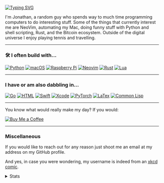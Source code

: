 [![Typing SVG](https://readme-typing-svg.demolab.com?font=Fira+Code&pause=1000&multiline=true&repeat=false&width=435&lines=Jonathan;Code+and+freedom)](https://github.com/realprogrammersusevim)

I'm Jonathan, a random guy who spends way to much time programming computers to
do interesting stuff. Some of the things that currently interest me are NeoVim,
automating my Mac, doing funny stuff with Python and shell scripting, Rust, and
the Bitcoin ecosystem. Outside of the digital universe I enjoy playing tennis
and travelling.

---

### 🛠 I often build with…

[![Python](https://img.shields.io/badge/Python-FFD43B?style=for-the-badge&logo=python&logoColor=blue)](https://python.org)
[![macOS](https://img.shields.io/badge/mac%20os-000000?style=for-the-badge&logo=apple&logoColor=white)](https://www.apple.com/macbook-air-m1/)
[![Raspberry Pi](https://img.shields.io/badge/Raspberry%20Pi-A22846?style=for-the-badge&logo=Raspberry%20Pi&logoColor=white)](https://raspberrypi.com)
[![Neovim](https://img.shields.io/badge/NeoVim-%2357A143.svg?&style=for-the-badge&logo=neovim&logoColor=white)](https://neovim.io)
[![Rust](https://img.shields.io/badge/Rust-000000?style=for-the-badge&logo=rust&logoColor=white)](https://rust-lang.org)
[![Lua](https://img.shields.io/badge/Lua-2C2D72?style=for-the-badge&logo=lua&logoColor=white)](https://lua.org)

---

### I have or am also dabbling in…

[![Go](https://img.shields.io/badge/Go-00ADD8?style=for-the-badge&logo=go&logoColor=white)](https://go.dev)
[![HTML](https://img.shields.io/badge/HTML5-E34F26?style=for-the-badge&logo=html5&logoColor=white)](https://html.spec.whatwg.org/)
[![Swift](https://img.shields.io/badge/Swift-FA7343?style=for-the-badge&logo=swift&logoColor=white)](https://swift.org)
[![Xcode](https://img.shields.io/badge/Xcode-007ACC?style=for-the-badge&logo=Xcode&logoColor=white)](https://developer.apple.com/xcode/)
[![PyTorch](https://img.shields.io/badge/PyTorch-EE4C2C?style=for-the-badge&logo=PyTorch&logoColor=white)](https://pytorch.org)
[![LaTex](https://img.shields.io/badge/LaTeX-47A141?style=for-the-badge&logo=LaTeX&logoColor=white)](https://www.latex-project.org/)
[![Common Lisp](https://img.shields.io/badge/Common%20Lisp-3fb68b?style=for-the-badge&logo=common-lisp&logoColor=white)](https://common-lisp.net/)

---

You know what would really make my day? If you would:

[![Buy Me a Coffee](https://img.shields.io/badge/Buy_Me_A_Coffee-FFDD00?style=for-the-badge&logo=buy-me-a-coffee&logoColor=black)](https://www.buymeacoffee.com/f45brjm9cjb)

---

### Miscellaneous

If you would like to reach out for any reason just shoot me an email at my
address on my GitHub profile.

And yes, in case you were wondering, my username is indeed from an
[xkcd comic](https://xkcd.com/378/).

<details>
<summary>Stats</summary>
<br>

[![](https://github-readme-stats.vercel.app/api?username=realprogrammersusevim&show_icons=true&theme=tokyonight&count_private=true)](https://github.com/realprogrammersusevim)
[![](https://github-readme-stats.vercel.app/api/top-langs/?username=realprogrammersusevim&theme=tokyonight&exclude_repo=lopp.net,plenary.nvim,hosts,pyscript,miniforge,Self-Hosted-Website&layout=compact&langs_count=8)](https://github.com/realprogrammersusevim)

</details>
